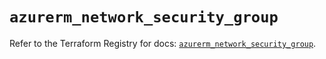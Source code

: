 # `azurerm_network_security_group`

Refer to the Terraform Registry for docs: [`azurerm_network_security_group`](https://registry.terraform.io/providers/hashicorp/azurerm/3.102.0/docs/resources/network_security_group).
